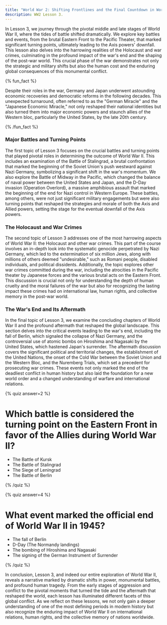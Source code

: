 ```yaml
---
title: "World War 2: Shifting Frontlines and the Final Countdown in World War II"
description: WW2 Lesson 3.
---
```


In Lesson 3, we journey through the pivotal middle and late stages of World War II, where the tides of battle shifted dramatically. We explore key battles and events, from the brutal Eastern Front to the Pacific Theater, that marked significant turning points, ultimately leading to the Axis powers' downfall. This lesson also delves into the harrowing realities of the Holocaust and war crimes, culminating in the profound impact of the war's end and the shaping of the post-war world. This crucial phase of the war demonstrates not only the strategic and military shifts but also the human cost and the enduring global consequences of this monumental conflict.

{% fun_fact %}

Despite their roles in the war, Germany and Japan underwent astounding economic recoveries and democratic reforms in the following decades. This unexpected turnaround, often referred to as the "German Miracle" and the "Japanese Economic Miracle," not only reshaped their national identities but also turned them into major economic powers and staunch allies of the Western bloc, particularly the United States, by the late 20th century.

{% /fun_fact %}

### Major Battles and Turning Points

The first topic of Lesson 3 focuses on the crucial battles and turning points that played pivotal roles in determining the outcome of World War II. This includes an examination of the Battle of Stalingrad, a brutal confrontation that marked the beginning of the Soviet Union's push westward against Nazi Germany, symbolizing a significant shift in the war's momentum. We also explore the Battle of Midway in the Pacific, which changed the balance of naval power between the United States and Japan, and the D-Day invasion (Operation Overlord), a massive amphibious assault that marked the beginning of the end for Nazi control in Western Europe. These battles, among others, were not just significant military engagements but were also turning points that reshaped the strategies and morale of both the Axis and Allied powers, setting the stage for the eventual downfall of the Axis powers.

### The Holocaust and War Crimes

The second topic of Lesson 3 addresses one of the most harrowing aspects of World War II: the Holocaust and other war crimes. This part of the course involves an in-depth look into the systematic genocide perpetrated by Nazi Germany, which led to the extermination of six million Jews, along with millions of others deemed "undesirable," such as Romani people, disabled individuals, and political dissidents. Additionally, the topic explores other war crimes committed during the war, including the atrocities in the Pacific theater by Japanese forces and the various brutal acts on the Eastern Front. This discussion is crucial not only for understanding the depth of human cruelty and the moral failures of the war but also for recognizing the lasting impact these crimes had on international law, human rights, and collective memory in the post-war world.

### The War's End and Its Aftermath

In the final topic of Lesson 3, we examine the concluding chapters of World War II and the profound aftermath that reshaped the global landscape. This section delves into the critical events leading to the war's end, including the fall of Berlin, which signaled the collapse of Nazi Germany, and the controversial use of atomic bombs on Hiroshima and Nagasaki by the United States, which hastened Japan's surrender. The aftermath discussion covers the significant political and territorial changes, the establishment of the United Nations, the onset of the Cold War between the Soviet Union and the Western Bloc, and the Nuremberg Trials, which set a precedent for prosecuting war crimes. These events not only marked the end of the deadliest conflict in human history but also laid the foundation for a new world order and a changed understanding of warfare and international relations.

{% quiz answer=2 %}

# Which battle is considered the turning point on the Eastern Front in favor of the Allies during World War II?

- The Battle of Kursk
- The Battle of Stalingrad
- The Siege of Leningrad
- The Battle of Berlin

{% /quiz %}

{% quiz answer=4 %}

# What event marked the official end of World War II in 1945?

- The fall of Berlin
- D-Day (The Normandy landings)
- The bombing of Hiroshima and Nagasaki
- The signing of the German Instrument of Surrender

{% /quiz %}

In conclusion, Lesson 3, and indeed our entire exploration of World War II, reveals a narrative marked by dramatic shifts in power, monumental battles, and profound human tragedy. From the early stages of aggression and conflict to the pivotal moments that turned the tide and the aftermath that reshaped the world, each lesson has illuminated different facets of this global conflict. As we reflect on these lessons, we not only gain a deeper understanding of one of the most defining periods in modern history but also recognize the enduring impact of World War II on international relations, human rights, and the collective memory of nations worldwide.
